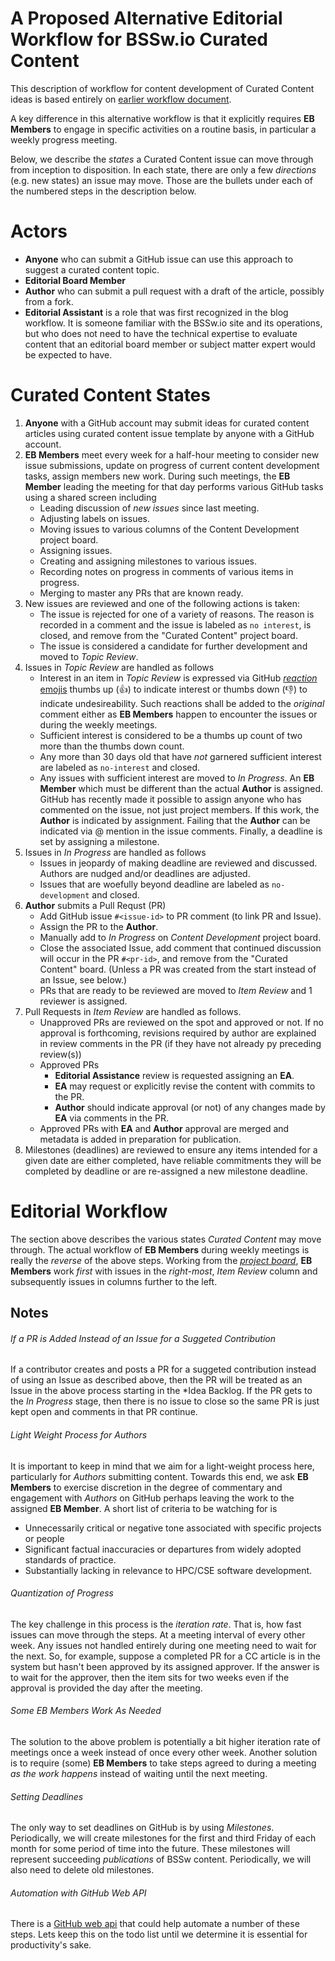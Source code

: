 # A Proposed Alternative Editorial Workflow for BSSw.io Curated Content

This description of workflow for content development of Curated Content ideas
is based entirely on [earlier workflow document](CuratedContentEditorialWorkflow.md).

A key difference in this alternative workflow is that it explicitly requires
**EB Members** to engage in specific activities on a routine basis, in particular
a weekly progress meeting.

Below, we describe the *states* a Curated Content issue can
move through from inception to disposition. In each state, there are only a few
*directions* (e.g. new states) an issue may move. Those are the bullets under
each of the numbered steps in the description below.

# Actors
* **Anyone** who can submit a GitHub issue can use this approach to suggest a curated content topic.
* **Editorial Board Member**
* **Author** who can submit a pull request with a draft of the article, possibly from a fork.
* **Editorial Assistant** is a role that was first recognized in the blog workflow.
  It is someone familiar with the BSSw.io site and its operations, but who does not
  need to have the technical expertise to evaluate content that an editorial board
  member or subject matter expert would be expected to have.

# Curated Content States

1. **Anyone** with a GitHub account may submit ideas for curated content articles
   using curated content issue template by anyone with a GitHub account.
1. **EB Members** meet every week for a half-hour meeting to consider new
   issue submissions, update on progress of current content development tasks, assign
   members new work. During such meetings, the **EB Member** leading the meeting for that
   day performs various GitHub tasks using a shared screen including
   * Leading discussion of *new issues* since last meeting.
   * Adjusting labels on issues.
   * Moving issues to various columns of the Content Development project board.
   * Assigning issues.
   * Creating and assigning milestones to various issues.
   * Recording notes on progress in comments of various items in progress.
   * Merging to master any PRs that are known ready.
1. New issues are reviewed and one of the following actions is taken:
   * The issue is rejected for one of a variety of reasons. The reason is
     recorded in a comment and the issue is labeled as `no interest`, is closed,
     and remove from the "Curated Content" project board.
   * The issue is considered a candidate for further development and moved to
     *Topic Review*.
1. Issues in *Topic Review* are handled as follows
   * Interest in an item in *Topic Review* is expressed via GitHub
     [*reaction* emojis](https://github.blog/2016-03-10-add-reactions-to-pull-requests-issues-and-comments/)
     thumbs up (:+1:) to indicate interest or thumbs down (:-1:) to indicate undesireability.
     Such reactions shall be added to the *original* comment either as **EB Members** happen
     to encounter the issues or during the weekly meetings.
   * Sufficient interest is considered to be a thumbs up count of two more than the thumbs down
     count.
   * Any more than 30 days old that have *not* garnered sufficient interest are labeled
     as `no-interest` and closed.
   * Any issues with sufficient interest are moved to *In Progress*. An **EB Member**
     which must be different than the actual **Author** is assigned. GitHub has recently
     made it possible to assign anyone who has commented on the issue, not just project
     members. If this work, the **Author** is indicated by assignment. Failing that the
     **Author** can be indicated via @ mention in the issue comments. Finally, a
     deadline is set by assigning a milestone.
1. Issues in *In Progress* are handled as follows
   * Issues in jeopardy of making deadline are reviewed and discussed. Authors are
     nudged and/or deadlines are adjusted.
   * Issues that are woefully beyond deadline are labeled as `no-development` and closed.
1. **Author** submits a Pull Requst (PR)
   * Add GitHub issue `#<issue-id>` to PR comment (to link PR and Issue).
   * Assign the PR to the **Author**.
   * Manually add to *In Progress* on *Content Development* project board.
   * Close the associated Issue, add comment that continued discussion will occur in the 
     PR `#<pr-id>`, and remove from the "Curated Content" board. (Unless a PR was created
     from the start instead of an Issue, see below.)
   * PRs that are ready to be reviewed are  moved to *Item Review* and 1 reviewer
     is assigned.
1. Pull Requests in *Item Review* are handled as follows.
   * Unapproved PRs are reviewed on the spot and approved or not. If no approval is
     forthcoming, revisions required by author are explained in review comments in the
     PR (if they have not already py preceding review(s))
   * Approved PRs
     * **Editorial Assistance** review is requested assigning an **EA**.
     * **EA** may request or explicitly revise the content with commits to the PR.
     * **Author** should indicate approval (or not) of any changes made by **EA** via
       comments in the PR.
   * Approved PRs with **EA** and **Author** approval are merged and metadata is added
     in preparation for publication.
1. Milestones (deadlines) are reviewed to ensure any items intended for a given
   date are either completed, have reliable commitments they will be completed
   by deadline or are re-assigned a new milestone deadline.

# Editorial Workflow

The section above describes the various states *Curated Content* may move through.
The actual workflow of **EB Members** during weekly meetings is really the *reverse*
of the above steps. Working from the
[*project board*](https://github.com/betterscientificsoftware/betterscientificsoftware.github.io/projects/3),
**EB Members** work *first* with issues in the *right-most*, *Item Review* column
and subsequently issues in columns further to the left.

## Notes

###### If a PR is Added Instead of an Issue for a Suggeted Contribution
If a contributor creates and posts a PR for a suggeted contribution instead of using an Issue
as described above, then the PR will be treated as an Issue in the above process starting
in the *Idea Backlog.  If the PR gets to the *In Progress* stage, then there is no issue
to close so the same PR is just kept open and comments in that PR continue.

###### Light Weight Process for Authors
It is important to keep in mind that we aim for a light-weight process here, particularly
for *Authors* submitting content. Towards this end, we ask **EB Members** to exercise
discretion in the degree of commentary and engagement with *Authors* on GitHub perhaps
leaving the work to the assigned **EB Member**. A short list of criteria to be watching
for is
* Unnecessarily critical or negative tone associated with specific projects or people
* Significant factual inaccuracies or departures from widely adopted standards of practice.
* Substantially lacking in relevance to HPC/CSE software development.

###### Quantization of Progress
The key challenge in this process is the *iteration rate*. That is, how fast issues can
move through the steps. At a meeting interval of every other week. Any issues not handled
entirely during one meeting need to wait for the next. So, for example, suppose a
completed PR for a CC article is in the system but hasn't been approved by its assigned
approver. If the answer is to wait for the approver, then the item sits for two weeks
even if the approval is provided the day after the meeting.

###### Some EB Members Work As Needed
The solution to the above problem is potentially a bit higher iteration rate of meetings once
a week instead of once every other week. Another solution is to require (some) **EB Members**
to take steps agreed to during a meeting *as the work happens* instead of waiting until the
next meeting.

###### Setting Deadlines
The only way to set deadlines on GitHub is by using *Milestones*. Periodically, we will
create milestones for the first and third Friday of each month for some period of time
into the future. These milestones will represent succeeding *publications* of BSSw content.
Periodically, we will also need to delete old milestones.

###### Automation with GitHub Web API 
There is a [GitHub web api](https://developer.github.com/v3/issues/milestones/#create-a-milestone)
that could help automate a number of these steps. Lets keep this on the todo list until
we determine it is essential for productivity's sake.
